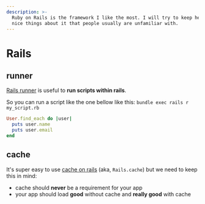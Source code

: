 ```yaml
---
description: >-
  Ruby on Rails is the framework I like the most. I will try to keep here some
  nice things about it that people usually are unfamiliar with.
---
```


# Rails

## runner

[Rails runner](https://guides.rubyonrails.org/command_line.html#rails-runner) is useful to **run scripts within rails**.

So you can run a script like the one bellow like this: `bundle exec rails r my_script.rb`

```ruby
User.find_each do |user|
  puts user.name
  puts user.email
end
```

## cache

It's super easy to use [cache on rails](https://guides.rubyonrails.org/caching_with_rails.html) \(aka, `Rails.cache`\) but we need to keep this in mind:

* cache should **never** be a requirement for your app
* your app should load **good** without cache and **really good** with cache


